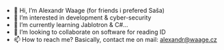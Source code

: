 - 👋 Hi, I’m Alexandr Waage (for friends i prefered Saša)
- 👀 I’m interested in development & cyber-security
- 🌱 I’m currently learning Jablotron & C#...
- 💞️ I’m looking to collaborate on software for reading ID
- 📫 How to reach me? Basically, contact me on mail: alexandr@waage.cz

<!---
alex-waage/alex-waage is a ✨ special ✨ repository because its `README.md` (this file) appears on your GitHub profile.
You can click the Preview link to take a look at your changes.
--->
